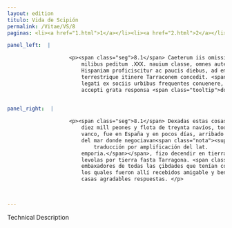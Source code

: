 ```yaml
---
layout: edition
titulo: Vida de Scipión
permalink: /Vitae/VS/8
paginas: <li><a href="1.html">1</a></li><li><a href="2.html">2</a></li><li><a href="3.html">3</a></li><li><a href="4.html">4</a></li><li><a href="5.html">5</a></li><li><a href="6.html">6</a></li><li><a href="7.html">7</a></li><li><a href="8.html">8</a></li><li><a href="9.html">9</a></li><li><a href="10.html">10</a></li><li><a href="11.html">11</a></li><li><a href="12.html">12</a></li><li><a href="13.html">13</a></li><li><a href="14.html">14</a></li><li><a href="15.html">15</a></li><li><a href="16.html">16</a></li><li><a href="17.html">17</a></li><li><a href="18.html">18</a></li><li><a href="19.html">19</a></li><li><a href="20.html">20</a></li><li><a href="21.html">21</a></li><li><a href="22.html">22</a></li><li><a href="23.html">23</a></li><li><a href="24.html">24</a></li><li><a href="25.html">25</a></li><li><a href="26.html">26</a></li><li><a href="27.html">27</a></li><li><a href="28.html">28</a></li><li><a href="29.html">29</a></li><li><a href="30.html">30</a></li><li><a href="31.html">31</a></li><li><a href="32.html">32</a></li><li><a href="33.html">33</a></li><li><a href="34.html">34</a></li><li><a href="35.html">35</a></li><li><a href="36.html">36</a></li><li><a href="37.html">37</a></li><li><a href="38.html">38</a></li><li><a href="39.html">39</a></li><li><a href="40.html">40</a></li><li><a href="41.html">41</a></li><li><a href="42.html">42</a></li><li><a href="43.html">43</a></li><li><a href="44.html">44</a></li><li><a href="45.html">45</a></li><li><a href="46.html">46</a></li><li><a href="47.html">47</a></li><li><a href="48.html">48</a></li><li><a href="49.html">49</a></li><li><a href="50.html">50</a></li><li><a href="51.html">51</a></li><li><a href="52.html">52</a></li><li><a href="53.html">53</a></li><li><a href="54.html">54</a></li><li><a href="55.html">55</a></li><li><a href="56.html">56</a></li><li><a href="57.html">57</a></li><li><a href="58.html">58</a></li><li><a href="59.html">59</a></li><li><a href="60.html">60</a></li><li><a href="61.html">61</a></li><li><a href="62.html">62</a></li><li><a href="63.html">63</a></li><li><a href="64.html">64</a></li><li><a href="65.html">65</a></li><li><a href="66.html">66</a></li><li><a href="67.html">67</a></li><li><a href="68.html">68</a></li><li><a href="69.html">69</a></li><li><a href="70.html">70</a></li><li><a href="71.html">71</a></li><li><a href="72.html">72</a></li><li><a href="73.html">73</a></li><li><a href="74.html">74</a></li>

panel_left:  |

                    <p><span class="seg">8.1</span> Caeterum iis omissis P. Scipio ex Italia decedens cum decem
                        milibus peditum .XXX. nauium classe, omnes autem quinqueremes erant, in
                        Hispaniam proficiscitur ac paucis diebus, ad emporia delatus, copias exponit
                        terrestrique itinere Tarraconem concedit. <span class="seg">2</span> Ibi concilio indicto
                        legati ex sociis urbibus frequentes conuenere, qui comiter benigneque
                        accepti grata responsa <span class="tooltip">domum rettulerunt<span class="tooltiptext">retulerunt domum <span class="siglas">S</span> </span></span>.</p>
                

panel_right:  |

                    <p><span class="seg">8.1</span> Dexadas estas cosas, Publio Scipión, partido de Ytalia con
                        diez mill peones y flota de treynta navíos, todos galeas de çinco remos por
                        vanco, fue en España y en pocos días, arribado a logares seguros de la costa
                        del mar donde negociavan<span class="nota"><sup>5</sup><span class="texto_nota">logares seguros ... negociavan:
                            traducción por amplificación del lat.
                        emporia.</span></span>, fizo decendir en tierra sus compañas y
                        levolas por tierra fasta Tarragona. <span class="seg">2</span> Allí fizo que se juntassen
                        embaxadores de todas las çibdades que tenían compañía con el pueblo romano,
                        los quales fueron allí recebidos amigable y benignamente y reportaron a sus
                        casas agradables respuestas. </p>

                

---
```


Technical Description 